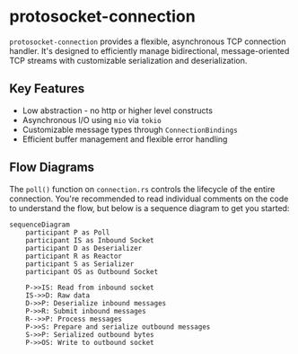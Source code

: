 # protosocket-connection

`protosocket-connection` provides a flexible, asynchronous TCP connection handler. It's designed to efficiently manage bidirectional, message-oriented TCP streams with customizable serialization and deserialization.

## Key Features
- Low abstraction - no http or higher level constructs
- Asynchronous I/O using `mio` via `tokio`
- Customizable message types through `ConnectionBindings`
- Efficient buffer management and flexible error handling

## Flow Diagrams

The `poll()` function on `connection.rs` controls the lifecycle of the entire connection. You're recommended to read individual comments on the code to understand the flow, but below is a sequence diagram to get you started:

```mermaid
sequenceDiagram
    participant P as Poll
    participant IS as Inbound Socket
    participant D as Deserializer
    participant R as Reactor
    participant S as Serializer
    participant OS as Outbound Socket

    P->>IS: Read from inbound socket
    IS->>D: Raw data
    D->>P: Deserialize inbound messages
    P->>R: Submit inbound messages
    R-->>P: Process messages
    P->>S: Prepare and serialize outbound messages
    S->>P: Serialized outbound bytes
    P->>OS: Write to outbound socket
```